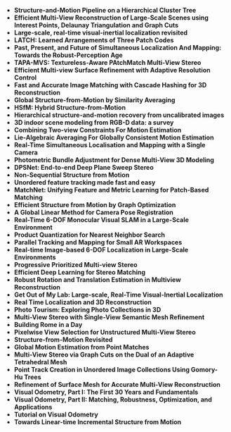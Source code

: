 

<ul>

                             

 <li><b><a target="_blank" href="https://github.com/manjunath5496/3D-reconstruction-Paper-list/blob/master/dre(1).pdf" style="text-decoration:none;">Structure-and-Motion Pipeline on a Hierarchical Cluster Tree</a></b></li>

 <li><b><a target="_blank" href="https://github.com/manjunath5496/3D-reconstruction-Paper-list/blob/master/dre(2).pdf" style="text-decoration:none;">Efficient Multi-View Reconstruction of Large-Scale Scenes using Interest Points, Delaunay Triangulation and Graph Cuts</a></b></li>

<li><b><a target="_blank" href="https://github.com/manjunath5496/3D-reconstruction-Paper-list/blob/master/dre(3).pdf" style="text-decoration:none;">Large-scale, real-time visual-inertial localization revisited</a></b></li>
 <li><b><a target="_blank" href="https://github.com/manjunath5496/3D-reconstruction-Paper-list/blob/master/dre(4).pdf" style="text-decoration:none;">LATCH: Learned Arrangements of Three Patch Codes</a></b></li>                              
<li><b><a target="_blank" href="https://github.com/manjunath5496/3D-reconstruction-Paper-list/blob/master/dre(5).pdf" style="text-decoration:none;">Past, Present, and Future of Simultaneous Localization And Mapping: Towards the Robust-Perception Age</a></b></li>
<li><b><a target="_blank" href="https://github.com/manjunath5496/3D-reconstruction-Paper-list/blob/master/dre(6).pdf" style="text-decoration:none;">TAPA-MVS: Textureless-Aware PAtchMatch Multi-View Stereo</a></b></li>
 <li><b><a target="_blank" href="https://github.com/manjunath5496/3D-reconstruction-Paper-list/blob/master/dre(7).pdf" style="text-decoration:none;">Efficient Multi-view Surface Refinement with Adaptive Resolution Control</a></b></li>

 <li><b><a target="_blank" href="https://github.com/manjunath5496/3D-reconstruction-Paper-list/blob/master/dre(8).pdf" style="text-decoration:none;"> Fast and Accurate Image Matching with Cascade Hashing for 3D Reconstruction</a></b></li>
   <li><b><a target="_blank" href="https://github.com/manjunath5496/3D-reconstruction-Paper-list/blob/master/dre(9).pdf" style="text-decoration:none;">Global Structure-from-Motion by Similarity Averaging</a></b></li>
  
   
 <li><b><a target="_blank" href="https://github.com/manjunath5496/3D-reconstruction-Paper-list/blob/master/dre(10).pdf" style="text-decoration:none;">HSfM: Hybrid Structure-from-Motion</a></b></li>                              
<li><b><a target="_blank" href="https://github.com/manjunath5496/3D-reconstruction-Paper-list/blob/master/dre(11).pdf" style="text-decoration:none;">Hierarchical structure-and-motion recovery from uncalibrated images</a></b></li>
<li><b><a target="_blank" href="https://github.com/manjunath5496/3D-reconstruction-Paper-list/blob/master/dre(12).pdf" style="text-decoration:none;">3D indoor scene modeling from RGB-D data: a survey</a></b></li>
<li><b><a target="_blank" href="https://github.com/manjunath5496/3D-reconstruction-Paper-list/blob/master/dre(13).pdf" style="text-decoration:none;">Combining Two-view Constraints For Motion Estimation</a></b></li>

<li><b><a target="_blank" href="https://github.com/manjunath5496/3D-reconstruction-Paper-list/blob/master/dre(14).pdf" style="text-decoration:none;">Lie-Algebraic Averaging For Globally Consistent Motion Estimation</a></b></li>
                              
<li><b><a target="_blank" href="https://github.com/manjunath5496/3D-reconstruction-Paper-list/blob/master/dre(15).pdf" style="text-decoration:none;">Real-Time Simultaneous Localisation and Mapping with a Single Camera</a></b></li>

<li><b><a target="_blank" href="https://github.com/manjunath5496/3D-reconstruction-Paper-list/blob/master/dre(16).pdf" style="text-decoration:none;">Photometric Bundle Adjustment for Dense Multi-View 3D Modeling</a></b></li>

  <li><b><a target="_blank" href="https://github.com/manjunath5496/3D-reconstruction-Paper-list/blob/master/dre(17).pdf" style="text-decoration:none;">DPSNet: End-to-end Deep Plane Sweep Stereo</a></b></li>   
  
<li><b><a target="_blank" href="https://github.com/manjunath5496/3D-reconstruction-Paper-list/blob/master/dre(18).pdf" style="text-decoration:none;">Non-Sequential Structure from Motion</a></b></li> 

  
<li><b><a target="_blank" href="https://github.com/manjunath5496/3D-reconstruction-Paper-list/blob/master/dre(19).pdf" style="text-decoration:none;">Unordered feature tracking made fast and easy</a></b></li> 

<li><b><a target="_blank" href="https://github.com/manjunath5496/3D-reconstruction-Paper-list/blob/master/dre(20).pdf" style="text-decoration:none;">MatchNet: Unifying Feature and Metric Learning for Patch-Based Matching</a></b></li>

<li><b><a target="_blank" href="https://github.com/manjunath5496/3D-reconstruction-Paper-list/blob/master/dre(21).pdf" style="text-decoration:none;">Efficient Structure from Motion by Graph Optimization</a></b></li>
<li><b><a target="_blank" href="https://github.com/manjunath5496/3D-reconstruction-Paper-list/blob/master/dre(22).pdf" style="text-decoration:none;">A Global Linear Method for Camera Pose Registration</a></b></li> 
 <li><b><a target="_blank" href="https://github.com/manjunath5496/3D-reconstruction-Paper-list/blob/master/dre(23).pdf" style="text-decoration:none;">Real-Time 6-DOF Monocular Visual SLAM in a Large-Scale Environment</a></b></li> 
 

   <li><b><a target="_blank" href="https://github.com/manjunath5496/3D-reconstruction-Paper-list/blob/master/dre(24).pdf" style="text-decoration:none;">Product Quantization for Nearest Neighbor Search</a></b></li>
 
   <li><b><a target="_blank" href="https://github.com/manjunath5496/3D-reconstruction-Paper-list/blob/master/dre(25).pdf" style="text-decoration:none;">Parallel Tracking and Mapping for Small AR Workspaces</a></b></li>                              
 <li><b><a target="_blank" href="https://github.com/manjunath5496/3D-reconstruction-Paper-list/blob/master/dre(26).pdf" style="text-decoration:none;">Real-time Image-based 6-DOF Localization in Large-Scale Environments</a></b></li>
 <li><b><a target="_blank" href="https://github.com/manjunath5496/3D-reconstruction-Paper-list/blob/master/dre(27).pdf" style="text-decoration:none;">Progressive Prioritized Multi-view Stereo</a></b></li>
   
 
   <li><b><a target="_blank" href="https://github.com/manjunath5496/3D-reconstruction-Paper-list/blob/master/dre(28).pdf" style="text-decoration:none;">Efficient Deep Learning for Stereo Matching</a></b></li>
 
   <li><b><a target="_blank" href="https://github.com/manjunath5496/3D-reconstruction-Paper-list/blob/master/dre(29).pdf" style="text-decoration:none;">Robust Rotation and Translation Estimation in Multiview Reconstruction</a></b></li>                              

  <li><b><a target="_blank" href="https://github.com/manjunath5496/3D-reconstruction-Paper-list/blob/master/dre(30).pdf" style="text-decoration:none;">Get Out of My Lab: Large-scale, Real-Time Visual-Inertial Localization</a></b></li>
 
   <li><b><a target="_blank" href="https://github.com/manjunath5496/3D-reconstruction-Paper-list/blob/master/dre(31).pdf" style="text-decoration:none;">Real Time Localization and 3D Reconstruction</a></b></li> 
    <li><b><a target="_blank" href="https://github.com/manjunath5496/3D-reconstruction-Paper-list/blob/master/dre(32).pdf" style="text-decoration:none;">Photo Tourism: Exploring Photo Collections in 3D</a></b></li> 

   <li><b><a target="_blank" href="https://github.com/manjunath5496/3D-reconstruction-Paper-list/blob/master/dre(33).pdf" style="text-decoration:none;">Multi-View Stereo with Single-View Semantic Mesh Refinement</a></b></li>                              

  <li><b><a target="_blank" href="https://github.com/manjunath5496/3D-reconstruction-Paper-list/blob/master/dre(34).pdf" style="text-decoration:none;">Building Rome in a Day</a></b></li> 
 
  <li><b><a target="_blank" href="https://github.com/manjunath5496/3D-reconstruction-Paper-list/blob/master/dre(35).pdf" style="text-decoration:none;">Pixelwise View Selection for Unstructured Multi-View Stereo</a></b></li> 

  <li><b><a target="_blank" href="https://github.com/manjunath5496/3D-reconstruction-Paper-list/blob/master/dre(36).pdf" style="text-decoration:none;">Structure-from-Motion Revisited</a></b></li> 
 
<li><b><a target="_blank" href="https://github.com/manjunath5496/3D-reconstruction-Paper-list/blob/master/dre(37).pdf" style="text-decoration:none;">Global Motion Estimation from Point Matches</a></b></li>
 <li><b><a target="_blank" href="https://github.com/manjunath5496/3D-reconstruction-Paper-list/blob/master/dre(38).pdf" style="text-decoration:none;">Multi-View Stereo via Graph Cuts on the Dual of an Adaptive Tetrahedral Mesh</a></b></li>
<li><b><a target="_blank" href="https://github.com/manjunath5496/3D-reconstruction-Paper-list/blob/master/dre(39).pdf" style="text-decoration:none;">Point Track Creation in Unordered Image Collections Using Gomory-Hu Trees</a></b></li>
 <li><b><a target="_blank" href="https://github.com/manjunath5496/3D-reconstruction-Paper-list/blob/master/dre(40).pdf" style="text-decoration:none;">Refinement of Surface Mesh for Accurate Multi-View Reconstruction</a></b></li>                              
<li><b><a target="_blank" href="https://github.com/manjunath5496/3D-reconstruction-Paper-list/blob/master/dre(41).pdf" style="text-decoration:none;">Visual Odometry, Part I: The First 30 Years and Fundamentals</a></b></li>
<li><b><a target="_blank" href="https://github.com/manjunath5496/3D-reconstruction-Paper-list/blob/master/dre(42).pdf" style="text-decoration:none;">Visual Odometry, Part II: Matching, Robustness, Optimization, and Applications</a></b></li>

<li><b><a target="_blank" href="https://github.com/manjunath5496/3D-reconstruction-Paper-list/blob/master/dre(43).pdf" style="text-decoration:none;">Tutorial on Visual Odometry</a></b></li>


<li><b><a target="_blank" href="https://github.com/manjunath5496/3D-reconstruction-Paper-list/blob/master/dre(44).pdf" style="text-decoration:none;">Towards Linear-time Incremental Structure from Motion</a></b></li>
</ul>


